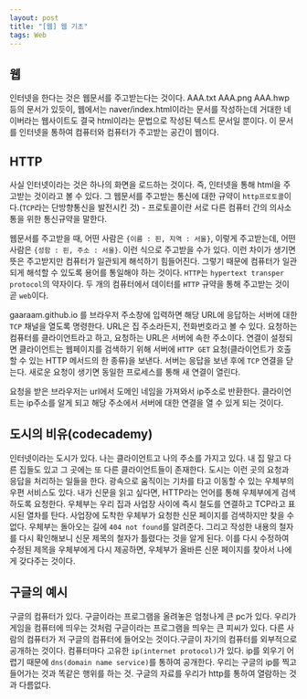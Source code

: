 ```yaml
---
layout: post
title: "[웹] 웹 기초"
tags: Web
---
```


## 웹
인터넷을 한다는 것은 웹문서를 주고받는다는 것이다. AAA.txt AAA.png AAA.hwp 등의 문서가 있듯이, 웹에서는 naver/index.html이라는 문서를 작성하는데 거대한 네이버라는 웹사이트도 결국 html이라는 문법으로 작성된 텍스트 문서일 뿐이다. 이 문서를 인터넷을 통하여 컴퓨터와 컴퓨터가 주고받는 공간이 웹이다.

## HTTP
사실 인터넷이라는 것은 하나의 화면을 로드하는 것이다. 즉, 인터넷을 통해 html을 주고받는 것이라고 볼 수 있다. 그 웹문서를 주고받는 통신에 대한 규약이 `http프로토콜`이다.(`TCP`라는 단방향통신을 발전시킨 것) - 프로토콜이란 서로 다른 컴퓨터 간의 의사소통을 위한 통신규약을 말한다.

웹문서를 주고받을 때, 어떤 사람은 `{이름 : 핀, 지역 : 서울}`, 이렇게 주고받는데, 어떤 사람은 `{성함 : 핀, 주소 : 서울}`. 이런 식으로 주고받을 수가 있다. 이런 차이가 생기면 뜻은 주고받지만 컴퓨터가 일관되게 해석하기 힘들어진다. 그렇기 때문에 컴퓨터가 일관되게 해석할 수 있도록 용어를 통일해야 하는 것이다. 
`HTTP`는 `hypertext transper protocol`의 약자이다. 두 개의 컴퓨터에서 데이터를 `HTTP` 규약을 통해 주고받는 것이 곧 `web`이다.

gaaraam.github.io 를 브라우저 주소창에 입력하면 해당 URL에 응답하는 서버에 대한 `TCP` 채널을 열도록 명령한다. URL은 집 주소라든지, 전화번호라고 볼 수 있다.
요청하는 컴퓨터를 클라이언트라고 하고, 요청하는 URL은 서버에 속한 주소이다. 연결이 설정되면 클라이언트는 웹페이지를 검색하기 위해 서버에 `HTTP GET` 요청(클라이언트가 호출할 수 있는 HTTP 메서드의 한 종류)을 보낸다. 서버는 응답을 보낸 후에 `TCP` 연결을 닫는다. 새로운 요청이 생기면 동일한 프로세스를 통해 새 연결이 열린다. 

요청을 받은 브라우저는 url에서 도메인 네임을 가져와서 ip주소로 반환한다. 클라이언트는 ip주소를 알게 되고 해당 주소에서 서버에 대한 연결을 열 수 있게 되는 것이다.

## 도시의 비유(codecademy)

인터넷이라는 도시가 있다. 나는 클라이언트고 나의 주소를 가지고 있다. 내 집 말고 다른 집들도 있고 그 곳에는 또 다른 클라이언트들이 존재한다. 도시는 이런 곳의 요청과 응답을 처리하는 일들을 한다. 광속으로 움직이는 기차를 타고 이동할 수 있는 우체부의 우편 서비스도 있다. 내가 신문을 읽고 싶다면, HTTP라는 언어를 통해 우체부에게 검색하도록 요청한다. 우체부는 우리 집과 사업장 사이에 즉시 철도를 연결하고 TCP라고 표시된 열차를 탄다.
사업장에 도착한 우체부가 요청한 신문 페이지를 검색하지만 찾을 수 없다. 우체부는 돌아오는 길에 `404 not found`를 알려준다. 그리고 작성한 내용의 철자를 다시 확인해보니 신문 제목의 철자가 틀렸다는 것을 알게 된다. 이를 다시 수정하여 수정된 제목을 우체부에게 다시 제공하면, 우체부가 올바른 신문 페이지를 찾아서 나에게 갖다주는 것이다.

## 구글의 예시
구글의 컴퓨터가 있다. 구글이라는 프로그램을 올려놓은 엄청나게 큰 pc가 있다. 우리가 게임을 컴퓨터에 띄우는 것처럼 구글이라는 프로그램을 띄우는 큰 피씨가 있다. 다른 사람의 컴퓨터가 저 구글의 컴퓨터에 들어오는 것이다.구글이 자기의 컴퓨터를 외부적으로 공개하는 것이다. 컴퓨터마다 고유한 `ip(internet protocol)`가 있다. ip를 외우기 어렵기 때문에 `dns(domain name service)`를 통하여 공개한다. 우리는 구글의 ip를 찍고 들어가는 것과 똑같은 행위를 하는 것. 구글의 자료를 우리가 http를 통하여 열람하는 것과 다름없다.
